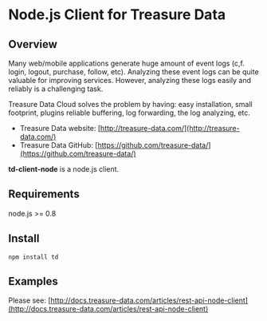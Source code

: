 # Node.js Client for Treasure Data

## Overview

Many web/mobile applications generate huge amount of event logs (c,f. login,
logout, purchase, follow, etc).  Analyzing these event logs can be quite
valuable for improving services.  However, analyzing these logs easily and 
reliably is a challenging task.

Treasure Data Cloud solves the problem by having: easy installation, small 
footprint, plugins reliable buffering, log forwarding, the log analyzing, etc.

  * Treasure Data website: [http://treasure-data.com/](http://treasure-data.com/)
  * Treasure Data GitHub: [https://github.com/treasure-data/](https://github.com/treasure-data/)

**td-client-node** is a node.js client.

## Requirements

node.js >= 0.8

## Install

    npm install td

## Examples
Please see: [http://docs.treasure-data.com/articles/rest-api-node-client](http://docs.treasure-data.com/articles/rest-api-node-client)